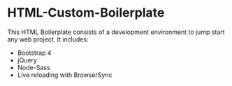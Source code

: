 # HTML-Custom-Boilerplate

This HTML Boilerplate consists of a development environment to jump start any web project. It includes:

- Bootstrap 4
- jQuery
- Node-Sass
- Live reloading with BrowserSync
